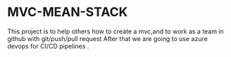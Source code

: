 # MVC-MEAN-STACK
This project is to help others how to create a mvc,and to work as a team in github with git/push/pull request 
After that we are going to use azure devops for CI/CD pipelines . 
